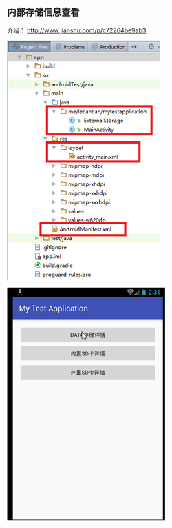 ## 内部存储信息查看

介绍： http://www.jianshu.com/p/c72264be9ab3

![](./project-structure.png)

![](./demo.gif)